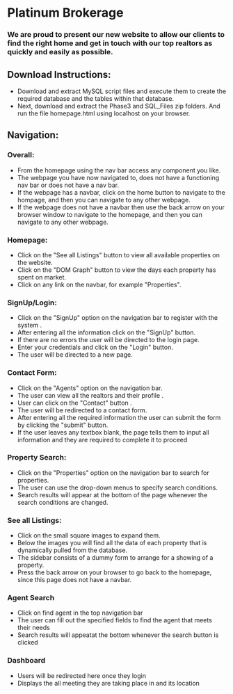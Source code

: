 # Platinum Brokerage
### We are proud to present our new website to allow our clients to find the right home and get in touch with our top realtors as quickly and easily as possible.

## Download Instructions:
* Download and extract MySQL script files and execute them to create the required database and the tables within that database.
* Next, download and extract the Phase3 and SQL_Files zip folders. And run the file homepage.html using localhost on your browser.

## Navigation:
### Overall:
* From the homepage using the nav bar access any component you like.
* The webpage you have now navigated to, does not have a functioning nav bar or does not have a nav bar.
* If the webpage has a navbar, click on the home button to navigate to the hompage, and then you can navigate to any other webpage.
* If the webpage does not have a navbar then use the back arrow on your browser window to navigate to the homepage, and then you can navigate to any other webpage.

### Homepage:
* Click on the "See all Listings" button to view all available properties on the website.
* Click on the "DOM Graph" button to view the days each property has spent on market.
* Click on any link on the navbar, for example "Properties".

### SignUp/Login:
* Click on the "SignUp" option on the navigation bar to register with the system .
* After entering all the information click on the "SignUp" button.
* If there are no errors the user will be directed to the login page.
* Enter your credentials and click on the "Login" button.
* The user will be directed to a new page.

### Contact Form:
* Click on the "Agents" option on the navigation bar.
* The user can view all the realtors and their profile .
* User can click on the "Contact" button .
* The user will be redirected to a contact form.
* After entering all the required information the user can submit the form by clicking the "submit" button.
* If the user leaves any textbox blank, the page tells them to input all information and they are required to complete it to proceed


### Property Search:
* Click on the "Properties" option on the navigation bar to search for properties.
* The user can use the drop-down menus to specify search conditions.
* Search results will appear at the bottom of the page whenever the search conditions are changed.

### See all Listings:
* Click on the small square images to expand them.
* Below the images you will find all the data of each property that is dynamically pulled from the database.
* The sidebar consists of a dummy form to arrange for a showing of a property.
* Press the back arrow on your browser to go back to the homepage, since this page does not have a navbar.

### Agent Search
* Click on find agent in the top navigation bar
* The user can fill out the specified fields to find the agent that meets their needs
* Search results will appeatat the bottom whenever the search button is clicked

### Dashboard
* Users will be redirected here once they login
* Displays the all meeting they are taking place in and its location

